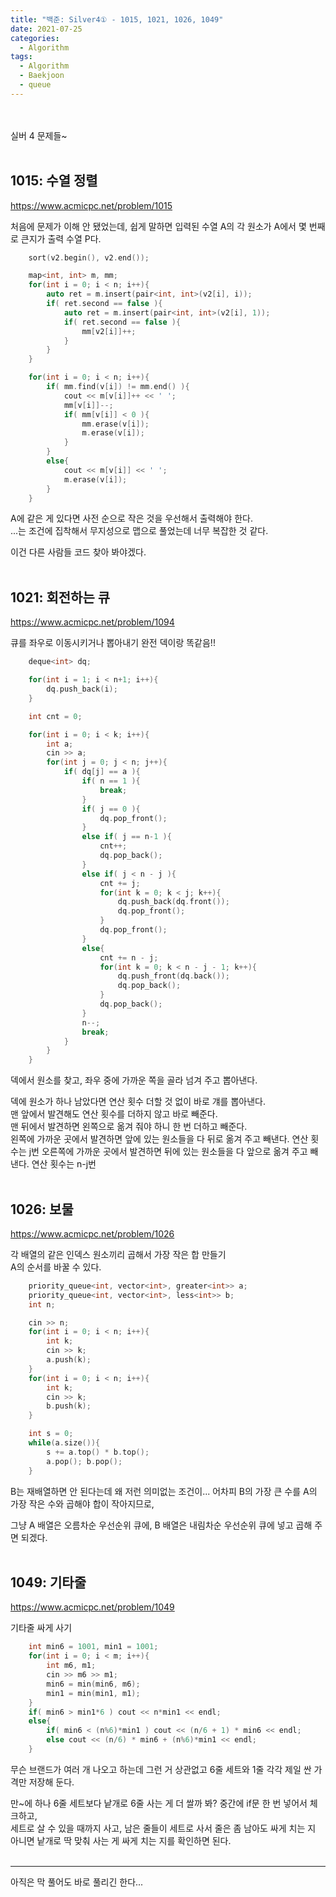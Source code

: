 ```yaml
---
title: "백준: Silver4① - 1015, 1021, 1026, 1049"
date: 2021-07-25
categories:
  - Algorithm
tags:
  - Algorithm
  - Baekjoon
  - queue
---
```


<br></br>
실버 4 문제들~
<br></br>

## 1015: 수열 정렬
https://www.acmicpc.net/problem/1015

처음에 문제가 이해 안 됐었는데, 쉽게 말하면 입력된 수열 A의 각 원소가 A에서 몇 번째로 큰지가 출력 수열 P다.

```cpp
    sort(v2.begin(), v2.end());

    map<int, int> m, mm;
    for(int i = 0; i < n; i++){
        auto ret = m.insert(pair<int, int>(v2[i], i));
        if( ret.second == false ){
            auto ret = m.insert(pair<int, int>(v2[i], 1));
            if( ret.second == false ){
                mm[v2[i]]++;
            }
        }
    }

    for(int i = 0; i < n; i++){
        if( mm.find(v[i]) != mm.end() ){
            cout << m[v[i]]++ << ' ';
            mm[v[i]]--;
            if( mm[v[i]] < 0 ){
                mm.erase(v[i]);
                m.erase(v[i]);
            }
        }
        else{
            cout << m[v[i]] << ' ';
            m.erase(v[i]);
        }
    }
```
A에 같은 게 있다면 사전 순으로 작은 것을 우선해서 출력해야 한다.  
...는 조건에 집착해서 무지성으로 맵으로 풀었는데 너무 복잡한 것 같다.

이건 다른 사람들 코드 찾아 봐야겠다.
<br></br>

## 1021: 회전하는 큐
https://www.acmicpc.net/problem/1094

큐를 좌우로 이동시키거나 뽑아내기
완전 덱이랑 똑같음!!

```cpp
    deque<int> dq;

    for(int i = 1; i < n+1; i++){
        dq.push_back(i);
    }

    int cnt = 0;

    for(int i = 0; i < k; i++){
        int a;
        cin >> a;
        for(int j = 0; j < n; j++){
            if( dq[j] == a ){
                if( n == 1 ){
                    break;
                }
                if( j == 0 ){
                    dq.pop_front();
                }
                else if( j == n-1 ){
                    cnt++;
                    dq.pop_back();
                }
                else if( j < n - j ){
                    cnt += j;
                    for(int k = 0; k < j; k++){
                        dq.push_back(dq.front());
                        dq.pop_front();
                    }
                    dq.pop_front();
                }
                else{
                    cnt += n - j;
                    for(int k = 0; k < n - j - 1; k++){
                        dq.push_front(dq.back());
                        dq.pop_back();
                    }
                    dq.pop_back();
                }
                n--;
                break;
            }
        }
    }
```
덱에서 원소를 찾고, 좌우 중에 가까운 쪽을 골라 넘겨 주고 뽑아낸다.

덱에 원소가 하나 남았다면 연산 횟수 더할 것 없이 바로 걔를 뽑아낸다.  
맨 앞에서 발견해도 연산 횟수를 더하지 않고 바로 빼준다.  
맨 뒤에서 발견하면 왼쪽으로 옮겨 줘야 하니 한 번 더하고 빼준다.  
왼쪽에 가까운 곳에서 발견하면 앞에 있는 원소들을 다 뒤로 옮겨 주고 빼낸다. 연산 횟수는 j번
오른쪽에 가까운 곳에서 발견하면 뒤에 있는 원소들을 다 앞으로 옮겨 주고 빼낸다. 연산 횟수는 n-j번
<br></br>

## 1026: 보물
https://www.acmicpc.net/problem/1026

각 배열의 같은 인덱스 원소끼리 곱해서 가장 작은 합 만들기  
A의 순서를 바꿀 수 있다.
```cpp
    priority_queue<int, vector<int>, greater<int>> a;
    priority_queue<int, vector<int>, less<int>> b;
    int n;

    cin >> n;
    for(int i = 0; i < n; i++){
        int k;
        cin >> k;
        a.push(k);
    }
    for(int i = 0; i < n; i++){
        int k;
        cin >> k;
        b.push(k);
    }

    int s = 0;
    while(a.size()){
        s += a.top() * b.top();
        a.pop(); b.pop();
    }
```
B는 재배열하면 안 된다는데 왜 저런 의미없는 조건이...
어차피 B의 가장 큰 수를 A의 가장 작은 수와 곱해야 합이 작아지므로,

그냥 A 배열은 오름차순 우선순위 큐에, B 배열은 내림차순 우선순위 큐에 넣고 곱해 주면 되겠다.
<br></br>

## 1049: 기타줄
https://www.acmicpc.net/problem/1049

기타줄 싸게 사기

```cpp
    int min6 = 1001, min1 = 1001;
    for(int i = 0; i < m; i++){
        int m6, m1;
        cin >> m6 >> m1;
        min6 = min(min6, m6);
        min1 = min(min1, m1);
    }
    if( min6 > min1*6 ) cout << n*min1 << endl;
    else{
        if( min6 < (n%6)*min1 ) cout << (n/6 + 1) * min6 << endl;
        else cout << (n/6) * min6 + (n%6)*min1 << endl;
    }
```
무슨 브랜드가 여러 개 나오고 하는데 그런 거 상관없고 6줄 세트와 1줄 각각 제일 싼 가격만 저장해 둔다.

만~에 하나 6줄 세트보다 낱개로 6줄 사는 게 더 쌀까 봐? 중간에 if문 한 번 넣어서 체크하고,  
세트로 살 수 있을 때까지 사고, 남은 줄들이 세트로 사서 줄은 좀 남아도 싸게 치는 지 아니면 낱개로 딱 맞춰 사는 게 싸게 치는 지를 확인하면 된다.
<br></br>

---
아직은 막 풀어도 바로 풀리긴 한다...
<br></br>
